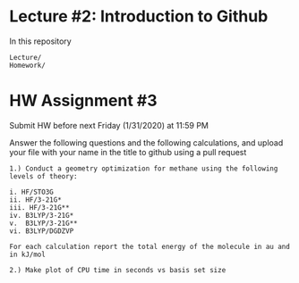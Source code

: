 # Lecture #2: Introduction to Github

In this repository 

```
Lecture/
Homework/ 

```
# HW Assignment #3

Submit HW before next Friday (1/31/2020) at 11:59 PM 

Answer the following questions and the following calculations, and upload your file with your name in the title to github using a pull request

```
1.) Conduct a geometry optimization for methane using the following levels of theory:

i. HF/STO3G 
ii. HF/3-21G* 
iii. HF/3-21G**
iv. B3LYP/3-21G*
v.  B3LYP/3-21G**
vi. B3LYP/DGDZVP

For each calculation report the total energy of the molecule in au and in kJ/mol 

2.) Make plot of CPU time in seconds vs basis set size 



```
